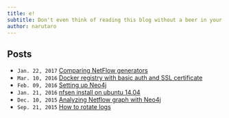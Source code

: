 ```yaml
---
title: e!
subtitle: Don't even think of reading this blog without a beer in your hand	
author: narutaro
---
```

## Posts
- `Jan. 22, 2017` [Comparing NetFlow generators](1c96b189f6c2b171ed62.html)
- `Mar. 10, 2016` [Docker registry with basic auth and SSL certificate](b7f2e213e181d2d50f43.html)
- `Feb. 09, 2016` [Setting up Neo4j](ab945c7690a4c64b19f2.html)
- `Jan. 21, 2016` [nfsen install on ubuntu 14.04](64d3b6edd16625ca3e58.html)
- `Dec. 10, 2015` [Analyzing Netflow graph with Neo4j](8c4518bfac04e042699.html)
- `Sep. 21, 2015` [How to rotate logs](978ad187b286ddad4cfb.html)


